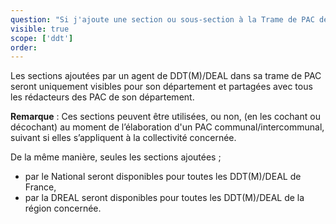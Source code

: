 ```yaml
---
question: "Si j'ajoute une section ou sous-section à la Trame de PAC de mon département, sera-t-elle visible pour tout le département?"
visible: true
scope: ['ddt']
order: 
---
```


Les sections ajoutées par un agent de DDT(M)/DEAL dans sa trame de PAC seront uniquement visibles pour son département et partagées avec tous les rédacteurs des PAC de son département.

**Remarque** : Ces sections peuvent être utilisées, ou non, (en les cochant ou décochant) au moment de l’élaboration d'un PAC communal/intercommunal, suivant si elles s’appliquent à la collectivité concernée. 


De la même manière, seules les sections ajoutées ; 
- par le National seront disponibles pour toutes les DDT(M)/DEAL de France,
- par la DREAL seront disponibles pour toutes les DDT(M)/DEAL de la région concernée.
